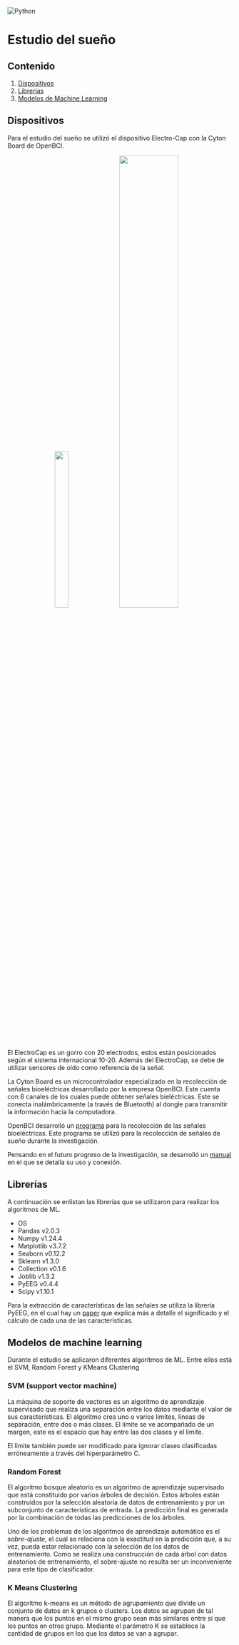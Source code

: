 ![Python](https://img.shields.io/badge/Python-3.8.3-blue)
# Estudio del sueño

## Contenido
1. [Dispositivos](#dispositivos)
2. [Librerías](#librerías)
3. [Modelos de Machine Learning](#modelos-de-machine-learning)

## Dispositivos
Para el estudio del sueño se utilizó el dispositivo Electro-Cap con la Cyton Board de OpenBCI.
<p align="center">
    <img src="./media/electrocap.png" width=25% height=30%>
    <img src="./media/cyton_board.jpeg" width=51%>
</p>

El ElectroCap es un gorro con 20 electrodos, estos están posicionados según el sistema internacional 10-20. Además del ElectroCap, se debe de utilizar sensores de oído como referencia de la señal.

La Cyton Board es un microcontrolador especializado en la recolección de señales bioeléctricas desarrollado por la empresa OpenBCI. Este cuenta con 8 canales de los cuales puede obtener señales bieléctricas. Este se conecta inalámbricamente (a través de Bluetooth) al dongle para transmitir la información hacia la computadora.

OpenBCI desarrolló un [programa](https://openbci.com/downloads) para la recolección de las señales bioeléctricas. Este programa se utilizó para la recolección de señales de sueño durante la investigación.

Pensando en el futuro progreso de la investigación, se desarrolló un [manual](/Manuales/Manual%20de%20uso%20del%20Electro%20Cap%20con%20OpenBCI.pdf) en el que se detalla su uso y conexión.

## Librerías
A continuación se enlistan las librerías que se utilizaron para realizar los algoritmos de ML.
- OS
- Pandas v2.0.3
- Numpy v1.24.4
- Matplotlib v3.7.2
- Seaborn v0.12.2
- Sklearn v1.3.0
- Collection v0.1.6
- Joblib v1.3.2
- PyEEG v0.4.4
- Scipy v1.10.1

Para la extracción de características de las señales se utiliza la librería PyEEG, en el cual hay un [paper](https://www.hindawi.com/journals/cin/2011/406391/) que explica más a detalle el significado y el cálculo de cada una de las características.

## Modelos de machine learning
Durante el estudio se aplicaron diferentes algoritmos de ML. Entre ellos está el SVM, Random Forest y KMeans Clustering

### SVM (support vector machine)
La máquina de soporte de vectores es un algoritmo de aprendizaje supervisado que realiza una separación entre los datos mediante el valor de sus características. El algoritmo crea uno o varios límites, líneas de separación, entre dos o más clases. El límite se ve acompañado de un margen, este es el espacio que hay entre las dos clases y el límite. 

El límite también puede ser modificado para ignorar clases clasificadas erróneamente a través del hiperparámetro C.

### Random Forest
El algoritmo bosque aleatorio es un algoritmo de aprendizaje supervisado que está constituido por varios árboles de decisión. Estos árboles están construidos por la selección aleatoria de datos de entrenamiento y por un subconjunto de características de entrada. La predicción final es generada por la combinación de todas las predicciones de los árboles.

Uno de los problemas de los algoritmos de aprendizaje automático es el *sobre-ajuste*, el cual se relaciona con la exactitud en la predicción que, a su vez, pueda estar relacionado con la selección de los datos de entrenamiento. Como se realiza una construcción de cada árbol con datos aleatorios de entrenamiento, el sobre-ajuste no resulta ser un inconveniente para este tipo de clasificador.

### K Means Clustering
El algoritmo k-means es un método de agrupamiento que divide un conjunto de datos en k grupos o clusters. Los datos se agrupan de tal manera que los puntos en el mismo grupo sean más similares entre sí que los puntos en otros grupo. Mediante el parámetro K se establece la cantidad de grupos en los que los datos se van a agrupar.